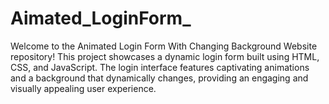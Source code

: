 # Aimated_LoginForm_
Welcome to the Animated Login Form With Changing Background Website repository! This project showcases a dynamic login form built using HTML, CSS, and JavaScript. The login interface features captivating animations and a background that dynamically changes, providing an engaging and visually appealing user experience.
